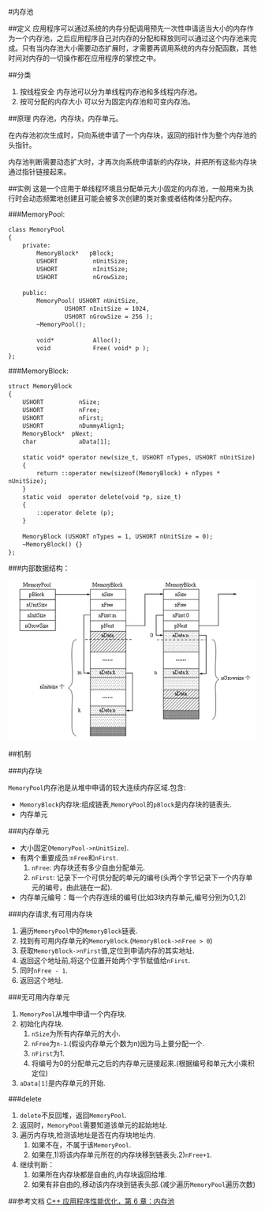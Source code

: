#内存池

##定义
应用程序可以通过系统的内存分配调用预先一次性申请适当大小的内存作为一个内存池，之后应用程序自己对内存的分配和释放则可以通过这个内存池来完成。只有当内存池大小需要动态扩展时，才需要再调用系统的内存分配函数，其他时间对内存的一切操作都在应用程序的掌控之中。

##分类
1. 按线程安全
    内存池可以分为单线程内存池和多线程内存池。
2. 按可分配的内存大小
    可以分为固定内存池和可变内存池。  

##原理
内存池，内存块，内存单元。

在内存池初次生成时，只向系统申请了一个内存块，返回的指针作为整个内存池的头指针。

内存池判断需要动态扩大时，才再次向系统申请新的内存块，并把所有这些内存块通过指针链接起来。

##实例
这是一个应用于单线程环境且分配单元大小固定的内存池，一般用来为执行时会动态频繁地创建且可能会被多次创建的类对象或者结构体分配内存。

###MemoryPool:
```
class MemoryPool
{
	private:
		MemoryBlock*   pBlock;
		USHORT          nUnitSize;
		USHORT          nInitSize;
		USHORT          nGrowSize;

	public:
		MemoryPool( USHORT nUnitSize,
				USHORT nInitSize = 1024,
				USHORT nGrowSize = 256 );
		~MemoryPool();

		void*           Alloc();
		void            Free( void* p );
};
```

###MemoryBlock:
```
struct MemoryBlock
{
	USHORT          nSize;
	USHORT          nFree;
	USHORT          nFirst;
	USHORT          nDummyAlign1;
	MemoryBlock*  pNext;
	char            aData[1];

	static void* operator new(size_t, USHORT nTypes, USHORT nUnitSize)
	{
		return ::operator new(sizeof(MemoryBlock) + nTypes * nUnitSize);
	}
	static void  operator delete(void *p, size_t)
	{
		::operator delete (p);
	}

	MemoryBlock (USHORT nTypes = 1, USHORT nUnitSize = 0);
	~MemoryBlock() {}
};
```

###内部数据结构：


![memp1](https://github.com/Tianer1123/c_tools/blob/master/memory/img/mempool1.png)


##机制

###内存块

`MemoryPool`内存池是从堆中申请的较大连续内存区域.包含:
* `MemoryBlock`内存块:组成链表,`MemoryPool`的`pBlock`是内存块的链表头.
* 内存单元

###内存单元
* 大小固定(`MemoryPool->nUnitSize`).
* 有两个重要成员:`nFree`和`nFirst`.
	1. `nFree`: 内存块还有多少自由分配单元.
	2. `nFirst`: 记录下一个可供分配的单元的编号(头两个字节记录下一个内存单元的编号，由此链在一起).
* 内存单元编号：每一个内存连续的编号(比如3块内存单元,编号分别为0,1,2)

###内存请求,有可用内存块

1. 遍历`MemoryPool`中的`MemoryBlock`链表.
2. 找到有可用内存单元的`MemoryBlock`.(`MemoryBlock->nFree > 0`)
3. 获取`MemoryBlock->nFirst`值,定位到申请内存的其实地址.
4. 返回这个地址前,将这个位置开始两个字节赋值给`nFirst`.
5. 同时`nFree - 1`.
6. 返回这个地址.

###无可用内存单元

1. `MemoryPool`从堆中申请一个内存块.
2. 初始化内存块.
	1. `nSize`为所有内存单元的大小.
	2. `nFree`为`n-1`.(假设内存单元个数为n)因为马上要分配一个.
	3. `nFirst`为1.
	4. 将编号为0的分配单元之后的内存单元链接起来.(根据编号和单元大小乘积定位)
3. `aData[1]`是内存单元的开始.

###delete

1. `delete`不反回堆，返回`MemoryPool`.
2. 返回时，`MemoryPool`需要知道该单元的起始地址.
3. 遍历内存块,检测该地址是否在内存块地址内.
	1. 如果不在，不属于该`MemoryPool`.
	2. 如果在,1)将该内存单元所在的内存块移到链表头.2)`nFree+1`.
4. 继续判断：
	1. 如果所在内存块都是自由的,内存块返回给堆.
	2. 如果有非自由的,移动该内存块到链表头部.(减少遍历`MemoryPool`遍历次数)

##参考文档
[C++ 应用程序性能优化，第 6 章：内存池](http://www.ibm.com/developerworks/cn/linux/l-cn-ppp/index6.html#icomments)
